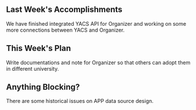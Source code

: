 ## Last Week's Accomplishments

We have finished integrated YACS API for Organizer and working on some more connections between YACS and Organizer.

## This Week's Plan

Write documentations and note for Organizer so that others can adopt them in different university.

## Anything Blocking?

There are some historical issues on APP data source design.
